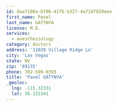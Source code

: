 ```yaml
---
id: 0aa7180a-bf06-41f6-b327-4a72df829eee
first_name: Pavel
last_name: GATYNYA
license: M.D.
services:
  - anesthesiology
category: doctors
address: '11039 Village Ridge Ln'
city: 'Las Vegas'
state: NV
zip: '89135'
phone: 702-509-0393
title: 'Pavel GATYNYA'
_geoloc:
  lng: -115.32331
  lat: 36.131341
---
```

